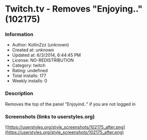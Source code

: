 # Twitch.tv - Removes "Enjoying.." (102175)

### Information
- Author: KollinZzz (unknown)
- Created at: unknown
- Updated at: 6/3/2014, 6:44:45 PM
- License: NO-REDISTRIBUTION
- Category: twitch
- Rating: undefined
- Total installs: 177
- Weekly installs: 0


### Description
Removes the top of the panel "Enjoyind.." if you are not logged in


### Screenshots (links to userstyles.org)
![https://userstyles.org/style_screenshots/102175_after.png](https://userstyles.org/style_screenshots/102175_after.png)


